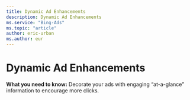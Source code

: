 ```yaml
---
title: Dynamic Ad Enhancements
description: Dynamic Ad Enhancements
ms.service: "Bing-Ads"
ms.topic: "article"
author: eric-urban
ms.author: eur
---
```


# Dynamic Ad Enhancements

**What you need to know:**  Decorate your ads with engaging “at-a-glance” information to encourage more clicks.


